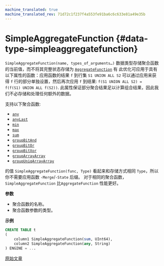 ```yaml
---
machine_translated: true
machine_translated_rev: 71d72c1f237f4a553fe91ba6c6c633e81a49e35b
---
```


# SimpleAggregateFunction {#data-type-simpleaggregatefunction}

`SimpleAggregateFunction(name, types_of_arguments…)` 数据类型存储聚合函数的当前值，而不将其完整状态存储为 [`AggregateFunction`](../../sql-reference/data-types/aggregatefunction.md) 有 此优化可应用于具有以下属性的函数：应用函数的结果 `f` 到行集 `S1 UNION ALL S2` 可以通过应用来获得 `f` 行的部分单独设置，然后再次应用 `f` 到结果: `f(S1 UNION ALL S2) = f(f(S1) UNION ALL f(S2))`. 此属性保证部分聚合结果足以计算组合结果，因此我们不必存储和处理任何额外的数据。

支持以下聚合函数:

-   [`any`](../../sql-reference/aggregate-functions/reference.md#agg_function-any)
-   [`anyLast`](../../sql-reference/aggregate-functions/reference.md#anylastx)
-   [`min`](../../sql-reference/aggregate-functions/reference.md#agg_function-min)
-   [`max`](../../sql-reference/aggregate-functions/reference.md#agg_function-max)
-   [`sum`](../../sql-reference/aggregate-functions/reference.md#agg_function-sum)
-   [`groupBitAnd`](../../sql-reference/aggregate-functions/reference.md#groupbitand)
-   [`groupBitOr`](../../sql-reference/aggregate-functions/reference.md#groupbitor)
-   [`groupBitXor`](../../sql-reference/aggregate-functions/reference.md#groupbitxor)
-   [`groupArrayArray`](../../sql-reference/aggregate-functions/reference.md#agg_function-grouparray)
-   [`groupUniqArrayArray`](../../sql-reference/aggregate-functions/reference.md#groupuniqarrayx-groupuniqarraymax-sizex)

的值 `SimpleAggregateFunction(func, Type)` 看起来和存储方式相同 `Type`，所以你不需要应用函数 `-Merge`/`-State` 后缀。 对于相同的聚合函数，`SimpleAggregateFunction` 比`AggregateFunction` 性能更好。

**参数**

-   聚合函数的名称。
-   聚合函数参数的类型。

**示例**

``` sql
CREATE TABLE t
(
    column1 SimpleAggregateFunction(sum, UInt64),
    column2 SimpleAggregateFunction(any, String)
) ENGINE = ...
```

[原始文章](https://clickhouse.tech/docs/en/data_types/simpleaggregatefunction/) <!--hide-->
